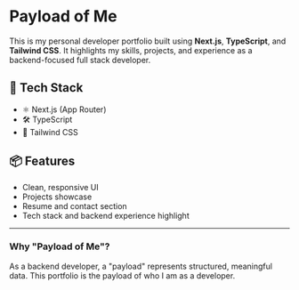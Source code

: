# Payload of Me

This is my personal developer portfolio built using **Next.js**, **TypeScript**, and **Tailwind CSS**. It highlights my skills, projects, and experience as a backend-focused full stack developer.

## 🚀 Tech Stack
- ⚛️ Next.js (App Router)
- 🛠️ TypeScript
- 💨 Tailwind CSS


## 📦 Features
- Clean, responsive UI
- Projects showcase
- Resume and contact section
- Tech stack and backend experience highlight

---

### Why "Payload of Me"?

As a backend developer, a "payload" represents structured, meaningful data. This portfolio is the payload of who I am as a developer.
